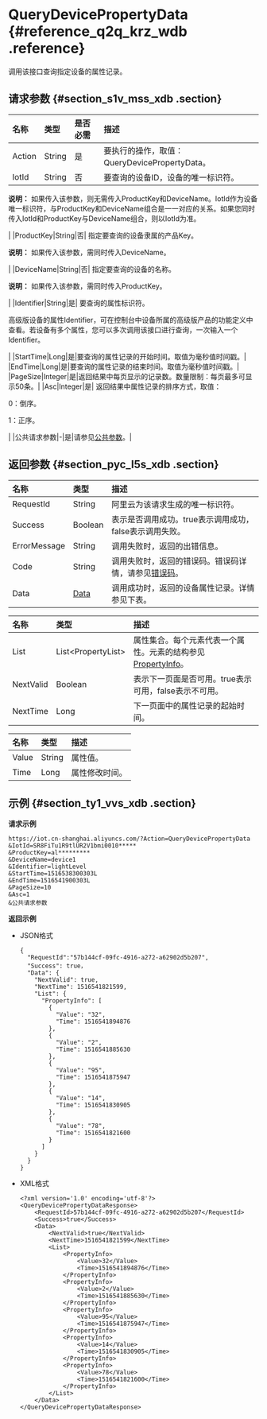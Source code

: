 # QueryDevicePropertyData {#reference_q2q_krz_wdb .reference}

调用该接口查询指定设备的属性记录。

## 请求参数 {#section_s1v_mss_xdb .section}

|名称|类型|是否必需|描述|
|:-|:-|:---|:-|
|Action|String|是|要执行的操作，取值：QueryDevicePropertyData。|
|IotId|String|否| 要查询的设备ID，设备的唯一标识符。

 **说明：** 如果传入该参数，则无需传入ProductKey和DeviceName。IotId作为设备唯一标识符，与ProductKey和DeviceName组合是一一对应的关系。如果您同时传入IotId和ProductKey与DeviceName组合，则以IotId为准。

 |
|ProductKey|String|否| 指定要查询的设备隶属的产品Key。

 **说明：** 如果传入该参数，需同时传入DeviceName。

 |
|DeviceName|String|否| 指定要查询的设备的名称。

 **说明：** 如果传入该参数，需同时传入ProductKey。

 |
|Identifier|String|是| 要查询的属性标识符。

 高级版设备的属性Identifier，可在控制台中设备所属的高级版产品的功能定义中查看。若设备有多个属性，您可以多次调用该接口进行查询，一次输入一个Identifier。

 |
|StartTime|Long|是|要查询的属性记录的开始时间。取值为毫秒值时间戳。|
|EndTime|Long|是|要查询的属性记录的结束时间。取值为毫秒值时间戳。|
|PageSize|Integer|是|返回结果中每页显示的记录数。数量限制：每页最多可显示50条。|
|Asc|Integer|是| 返回结果中属性记录的排序方式，取值：

 0：倒序。

 1：正序。

 |
|公共请求参数|-|是|请参见[公共参数](intl.zh-CN/云端开发指南/云端API参考/公共参数.md#)。|

## 返回参数 {#section_pyc_l5s_xdb .section}

|名称|类型|描述|
|:-|:-|:-|
|RequestId|String|阿里云为该请求生成的唯一标识符。|
|Success|Boolean|表示是否调用成功。true表示调用成功，false表示调用失败。|
|ErrorMessage|String|调用失败时，返回的出错信息。|
|Code|String|调用失败时，返回的错误码。错误码详情，请参见[错误码](intl.zh-CN/云端开发指南/云端API参考/错误码.md#)。|
|Data|[Data](#table_sdc_7592_xdb)|调用成功时，返回的设备属性记录。详情参见下表。|

|名称|类型|描述|
|:-|:-|:-|
|List|List<PropertyList\>|属性集合。每个元素代表一个属性。元素的结构参见[PropertyInfo](#table_z2b_7593_xdb)。|
|NextValid|Boolean|表示下一页面是否可用。true表示可用，false表示不可用。|
|NextTime|Long|下一页面中的属性记录的起始时间。|

|名称|类型|描述|
|:-|:-|:-|
|Value|String|属性值。|
|Time|Long|属性修改时间。|

## 示例 {#section_ty1_vvs_xdb .section}

**请求示例**

```
https://iot.cn-shanghai.aliyuncs.com/?Action=QueryDevicePropertyData
&IotId=SR8FiTu1R9tlUR2V1bmi0010*****
&ProductKey=al*********
&DeviceName=device1
&Identifier=lightLevel
&StartTime=1516538300303L
&EndTime=1516541900303L
&PageSize=10
&Asc=1
&公共请求参数
```

**返回示例**

-   JSON格式

    ```
    {
      "RequestId":"57b144cf-09fc-4916-a272-a62902d5b207",
      "Success": true，
      "Data": {
        "NextValid": true,
        "NextTime": 1516541821599,
        "List": {
          "PropertyInfo": [
            {
              "Value": "32",
              "Time": 1516541894876
            },
            {
              "Value": "2",
              "Time": 1516541885630
            },
            {
              "Value": "95",
              "Time": 1516541875947
            },
            {
              "Value": "14",
              "Time": 1516541830905
            },
            {
              "Value": "78",
              "Time": 1516541821600
            }
          ]
        }
      }
    }
    ```

-   XML格式

    ```
    <?xml version='1.0' encoding='utf-8'?>
    <QueryDevicePropertyDataResponse>
        <RequestId>57b144cf-09fc-4916-a272-a62902d5b207</RequestId>
        <Success>true</Success>
        <Data>
            <NextValid>true</NextValid>
            <NextTime>1516541821599</NextTime>
            <List>
                <PropertyInfo>
                    <Value>32</Value>
                    <Time>1516541894876</Time>
                </PropertyInfo>
                <PropertyInfo>
                    <Value>2</Value>
                    <Time>1516541885630</Time>
                </PropertyInfo>
                <PropertyInfo>
                    <Value>95</Value>
                    <Time>1516541875947</Time>
                </PropertyInfo>
                <PropertyInfo>
                    <Value>14</Value>
                    <Time>1516541830905</Time>
                </PropertyInfo>
                <PropertyInfo>
                    <Value>78</Value>
                    <Time>1516541821600</Time>
                </PropertyInfo>
            </List>
        </Data>
    </QueryDevicePropertyDataResponse>
    ```


